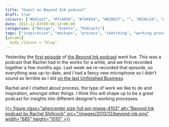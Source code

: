 ```yaml
---
title: "Guest on Beyond Ink podcast"
draft: true
colours: ["#b42a32", "#7c4058", "#7d4b5d", "#820b2f", "", "#530c24", "#e9e6e7"]
date: 2013-12-03T09:06:12+00:00
categories: ["Design", "Events", "Podcasts"]
tags: ["inspiration", "mockups", "process", "sketching", "working process"]
[params]
  body_classes = "blog"
---
```


Yesterday the [first episode](http://www.beyondink.co.uk/shows/01-laura-and-simon) of [the Beyond Ink podcast](http://www.beyondink.co.uk) went live. This was a podcast that Rachel had in the works for a while, and we first recorded together a few months ago. Last week we re-recorded that episode, so everything was up-to-date, and I had a fancy new microphone so I didn’t sound as terrible as I did [on the last Unfinished Business](/unfinished-business-44/ "Unfinished Business #44").

Rachel and I chatted about process, the type of work we like to do and inspiration, amongst other things. I think this will shape up to be a great podcast for insights into different designer’s working processes.

[{{< figure class="aligncenter size-full wp-image-4103" alt="Beyond Ink podcast by Rachel Shillcock" src="/images/2013/12/beyond-ink.png" width="685" height="1010" >}}](http://www.beyondink.co.uk/shows/01-laura-and-simon)

	